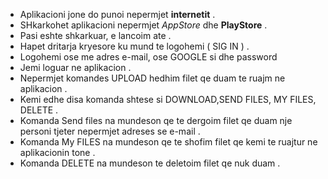 *  Aplikacioni jone do punoi nepermjet __internetit__ .
*  SHkarkohet aplikacioni nepermjet _AppStore_ dhe  __PlayStore__   .
*  Pasi eshte  shkarkuar, e lancoim ate .
*  Hapet dritarja kryesore ku mund te  logohemi ( SIG IN ) .
*  Logohemi ose me  adres e-mail, ose GOOGLE si dhe  password 
*  Jemi loguar ne aplikacion .
*  Nepermjet komandes UPLOAD hedhim filet qe duam te ruajm ne  aplikacion .
*  Kemi edhe  disa  komanda shtese si DOWNLOAD,SEND FILES, MY FILES, DELETE .
*  Komanda Send files na  mundeson qe te  dergoim filet qe duam nje  personi tjeter nepermjet adreses se  e-mail .
*  Komanda My FILES na  mundeson qe te shofim filet qe kemi te  ruajtur ne  aplikacionin tone .
*  Komanda DELETE na  mundeson te  deletoim filet qe  nuk duam .
